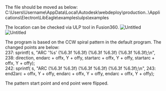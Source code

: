 The file should be moved as below:<br>
C:\Users\Username\AppData\Local\Autodesk\webdeploy\production\..\Applications\Electron\LibEagle\examples\ulps\examples<br>

The location can be checked via ULP tool in Fusion360.
![Untitled](https://github.com/user-attachments/assets/fe4592ce-9ac4-42b5-8e57-5c1a4f439f4c)
![Untitled](https://github.com/user-attachments/assets/3e8fd79c-2df9-4a65-8c72-a716156bf808)

The program is based on the CCW spiral pattern in the default program. The changed points are below:<br>
237:         sprintf( s, "ARC '%s' (%6.3f %6.3f) (%6.3f %6.3f) (%6.3f %6.3f);\n",
238:                      direction, endarc + offx, Y + offy, startarc + offx, Y + offy, startarc + offx, Y + offy);
<br>
242:        sprintf( s, "ARC (%6.3f %6.3f) (%6.3f %6.3f) (%6.3f %6.3f);\n",
243:                      end2arc + offx, Y + offy, endarc + offx, Y + offy, endarc + offx, Y + offy);

The pattern start point and end point were flipped.
